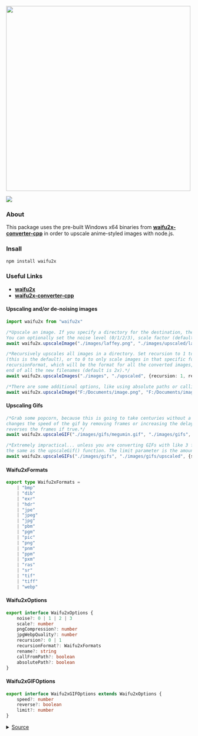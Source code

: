 <div align="left">
  <p>
    <a href="https://tenpi.github.io/waifu2x/"><img src="https://raw.githubusercontent.com/Tenpi/waifu2x/master/assets/waifu2xlogo.png" width="500" /></a>
  </p>
  <p>
    <a href="https://nodei.co/npm/waifu2x/"><img src="https://nodei.co/npm/waifu2x.png" /></a>
  </p>
</div>

### About
This package uses the pre-built Windows x64 binaries from [**waifu2x-converter-cpp**](https://github.com/DeadSix27/waifu2x-converter-cpp) in order to upscale anime-styled images with node.js.

### Insall
```ts
npm install waifu2x
```

### Useful Links
- [**waifu2x**](https://github.com/nagadomi/waifu2x)
- [**waifu2x-converter-cpp**](https://github.com/DeadSix27/waifu2x-converter-cpp)

#### Upscaling and/or de-noising images
```ts
import waifu2x from "waifu2x"

/*Upscale an image. If you specify a directory for the destination, the default name will be originalName2x. 
You can optionally set the noise level (0/1/2/3), scale factor (default 2.0), pngCompression (0-9), and jpgWebpQuality (0-101).*/
await waifu2x.upscaleImage("./images/laffey.png", "./images/upscaled/laffey2x.png", {noise: 2, scale: 2.0})

/*Recursively upscales all images in a directory. Set recursion to 1 to also upscale all images in all sub directories
(this is the default), or to 0 to only scale images in that specific folder. You can also optionally specify the 
recursionFormat, which will be the format for all the converted images, and the rename, which will be appended to the
end of all the new filenames (default is 2x).*/
await waifu2x.upscaleImages("./images", "./upscaled", {recursion: 1, rename: "2x"})

/*There are some additional options, like using absolute paths or calling waifu2x-converter-cpp directly (to use your own installation)*/
await waifu2x.upscaleImage("F:/Documents/image.png", "F:/Documents/image2x.png", {absolutePath: true, callFromPath: true})
```

#### Upscaling Gifs
```ts
/*Grab some popcorn, because this is going to take centuries without a high-end gpu. The speed parameter
changes the speed of the gif by removing frames or increasing the delay between frames. The reverse parameter
reverses the frames if true.*/
await waifu2x.upscaleGIF("./images/gifs/megumin.gif", "./images/gifs", {speed: 1.5, reverse: true})

/*Extremely impractical... unless you are converting GIFs with like 3 frames. The speed parameter is
the same as the upscaleGif() function. The limit parameter is the amount of gifs to process.*/
await waifu2x.upscaleGIFs("./images/gifs", "./images/gifs/upscaled", {speed: 1.0, limit: 10})
```

#### Waifu2xFormats
```ts
export type Waifu2xFormats = 
    | "bmp"
    | "dib"
    | "exr"
    | "hdr"
    | "jpe" 
    | "jpeg" 
    | "jpg" 
    | "pbm" 
    | "pgm" 
    | "pic" 
    | "png" 
    | "pnm" 
    | "ppm" 
    | "pxm" 
    | "ras" 
    | "sr" 
    | "tif" 
    | "tiff" 
    | "webp" 
```

#### Waifu2xOptions
```ts
export interface Waifu2xOptions {
    noise?: 0 | 1 | 2 | 3
    scale?: number
    pngCompression?: number
    jpgWebpQuality?: number
    recursion?: 0 | 1
    recursionFormat?: Waifu2xFormats
    rename?: string
    callFromPath?: boolean
    absolutePath?: boolean
}
```

#### Waifu2xGIFOptions
```ts
export interface Waifu2xGIFOptions extends Waifu2xOptions {
    speed?: number
    reverse?: boolean
    limit?: number
}
```
<details>
<summary>
<a href="https://www.pixiv.net/en/artworks/73851578">Source</a>
</summary>

`laffey.jpg`

<img src="https://raw.githubusercontent.com/Tenpi/waifu2x/master/assets/laffey.jpg" />

`laffey2x.png`

<img src="https://raw.githubusercontent.com/Tenpi/waifu2x/master/assets/laffey2x.png" />

</details>